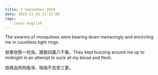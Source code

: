 ```yaml
---
title: 3 September 2019
date: 2019-11-03 21:11:00
tags:
    learn english
---
```

The swarms of mosquitoes were bearing down
menacingly and encircling me in countless tight rings. 

蚊軍攻勢一何洶，圍我四萬八千重。They kept buzzing around me up to midnight
in an attempt to suck all my blood and flesh. 

欲將血肉吮吸凈，嗡嗡不去至三更。